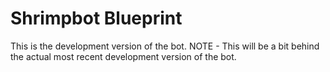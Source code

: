 # Shrimpbot Blueprint
This is the development version of the bot.
NOTE - This will be a bit behind the actual most recent development version of the bot.

